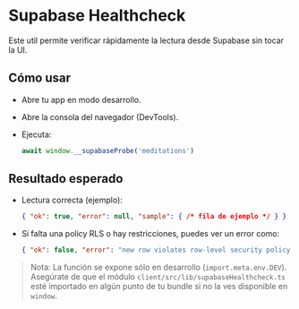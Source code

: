 # Supabase Healthcheck

Este util permite verificar rápidamente la lectura desde Supabase sin tocar la UI.

## Cómo usar

- Abre tu app en modo desarrollo.
- Abre la consola del navegador (DevTools).
- Ejecuta:

  ```js
  await window.__supabaseProbe('meditations')
  ```

## Resultado esperado

- Lectura correcta (ejemplo):

  ```json
  { "ok": true, "error": null, "sample": { /* fila de ejemplo */ } }
  ```

- Si falta una policy RLS o hay restricciones, puedes ver un error como:

  ```json
  { "ok": false, "error": "new row violates row-level security policy for table ...", "sample": null }
  ```

> Nota: La función se expone sólo en desarrollo (`import.meta.env.DEV`). Asegúrate de que el módulo `client/src/lib/supabaseHealthcheck.ts` esté importado en algún punto de tu bundle si no la ves disponible en `window`.

